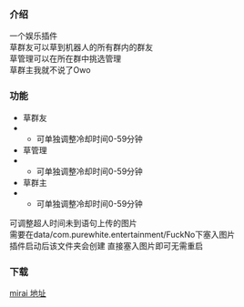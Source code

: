 ### 介绍
一个娱乐插件<br>
草群友可以草到机器人的所有群内的群友<br>
草管理可以在所在群中挑选管理<br>
草群主我就不说了Owo
### 功能
- 草群友
- - 可单独调整冷却时间0-59分钟
- 草管理
- - 可单独调整冷却时间0-59分钟
- 草群主
- - 可单独调整冷却时间0-59分钟<br>

可调整超人时间未到语句上传的图片<br>
需要在data/com.purewhite.entertainment/FuckNo下塞入图片<br>
插件启动后该文件夹会创建 直接塞入图片即可无需重启

### 下载
[mirai 地址](https://mirai.mamoe.net/topic/2643/purewhite)
